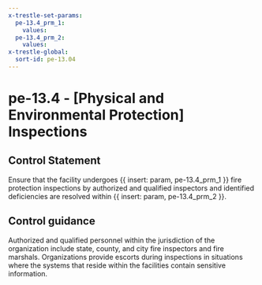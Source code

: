 ```yaml
---
x-trestle-set-params:
  pe-13.4_prm_1:
    values:
  pe-13.4_prm_2:
    values:
x-trestle-global:
  sort-id: pe-13.04
---
```


# pe-13.4 - \[Physical and Environmental Protection\] Inspections

## Control Statement

Ensure that the facility undergoes {{ insert: param, pe-13.4_prm_1 }} fire protection inspections by authorized and qualified inspectors and identified deficiencies are resolved within {{ insert: param, pe-13.4_prm_2 }}.

## Control guidance

Authorized and qualified personnel within the jurisdiction of the organization include state, county, and city fire inspectors and fire marshals. Organizations provide escorts during inspections in situations where the systems that reside within the facilities contain sensitive information.
